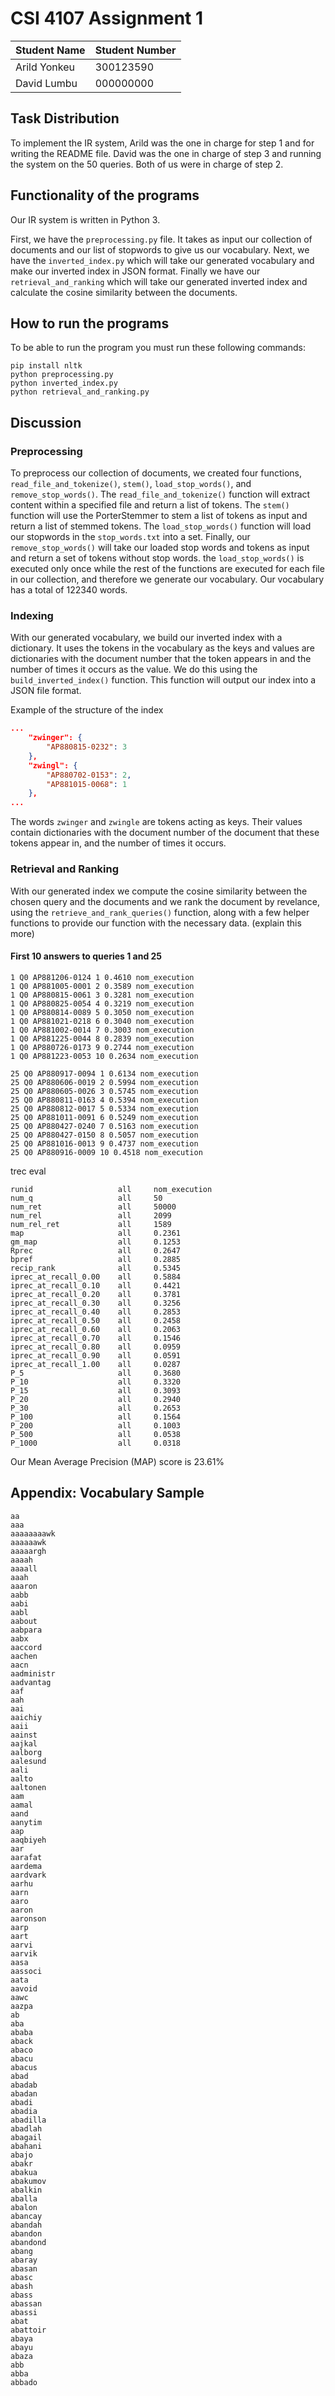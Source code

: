 # CSI 4107 Assignment 1

|Student Name|Student Number|
|---|---|
|Arild Yonkeu|300123590|
|David Lumbu|000000000|

## Task Distribution

To implement the IR system, Arild was the one in charge for step 1 and for writing the README file. David was the one in charge of step 3 and running the system on the 50 queries. Both of us were in charge of step 2.

## Functionality of the programs

Our IR system is written in Python 3.

First, we have the `preprocessing.py` file. It takes as input our collection of documents and our list of stopwords to give us our vocabulary. Next, we have the `inverted_index.py` which will take our generated vocabulary and make our inverted index in JSON format. Finally we have our `retrieval_and_ranking` which will take our generated inverted index and calculate the cosine similarity between the documents.

## How to run the programs

To be able to run the program you must run these following commands:

```
pip install nltk
python preprocessing.py
python inverted_index.py
python retrieval_and_ranking.py
```

## Discussion

### Preprocessing

To preprocess our collection of documents, we created four functions, `read_file_and_tokenize()`, `stem()`, `load_stop_words()`, and `remove_stop_words()`. The `read_file_and_tokenize()` function will extract content within a specified file and return a list of tokens. The `stem()` function will use the PorterStemmer to stem a list of tokens as input and return a list of stemmed tokens. The `load_stop_words()` function will load our stopwords in the `stop_words.txt` into a set. Finally, our `remove_stop_words()` will take our loaded stop words and tokens as input and return a set of tokens without stop words. the `load_stop_words()` is executed only once while the rest of the functions are executed for each file in our collection, and therefore we generate our vocabulary. Our vocabulary has a total of 122340 words.

### Indexing

With our generated vocabulary, we build our inverted index with a dictionary. It uses the tokens in the vocabulary as the keys and values are dictionaries with the document number that the token appears in and the number of times it occurs as the value. We do this using the `build_inverted_index()` function. This function will output our index into a JSON file format.

Example of the structure of the index

```json
...
    "zwinger": {
        "AP880815-0232": 3
    },
    "zwingl": {
        "AP880702-0153": 2,
        "AP881015-0068": 1
    },
...
```

The words `zwinger` and `zwingle` are tokens acting as keys. Their values contain dictionaries with the document number of the document that these tokens appear in, and the number of times it occurs.

### Retrieval and Ranking

With our generated index we compute the cosine similarity between the chosen query and the documents and we rank the document by revelance, using the `retrieve_and_rank_queries()` function, along with a few helper functions to provide our function with the necessary data. (explain this more)

#### First 10 answers to queries 1 and 25

```
1 Q0 AP881206-0124 1 0.4610 nom_execution
1 Q0 AP881005-0001 2 0.3589 nom_execution
1 Q0 AP880815-0061 3 0.3281 nom_execution
1 Q0 AP880825-0054 4 0.3219 nom_execution
1 Q0 AP880814-0089 5 0.3050 nom_execution
1 Q0 AP881021-0218 6 0.3040 nom_execution
1 Q0 AP881002-0014 7 0.3003 nom_execution
1 Q0 AP881225-0044 8 0.2839 nom_execution
1 Q0 AP880726-0173 9 0.2744 nom_execution
1 Q0 AP881223-0053 10 0.2634 nom_execution
```

```
25 Q0 AP880917-0094 1 0.6134 nom_execution
25 Q0 AP880606-0019 2 0.5994 nom_execution
25 Q0 AP880605-0026 3 0.5745 nom_execution
25 Q0 AP880811-0163 4 0.5394 nom_execution
25 Q0 AP880812-0017 5 0.5334 nom_execution
25 Q0 AP881011-0091 6 0.5249 nom_execution
25 Q0 AP880427-0240 7 0.5163 nom_execution
25 Q0 AP880427-0150 8 0.5057 nom_execution
25 Q0 AP881016-0013 9 0.4737 nom_execution
25 Q0 AP880916-0009 10 0.4518 nom_execution
```

trec eval
```
runid                   all     nom_execution
num_q                   all     50
num_ret                 all     50000
num_rel                 all     2099
num_rel_ret             all     1589
map                     all     0.2361
gm_map                  all     0.1253
Rprec                   all     0.2647
bpref                   all     0.2885
recip_rank              all     0.5345
iprec_at_recall_0.00    all     0.5884
iprec_at_recall_0.10    all     0.4421
iprec_at_recall_0.20    all     0.3781
iprec_at_recall_0.30    all     0.3256
iprec_at_recall_0.40    all     0.2853
iprec_at_recall_0.50    all     0.2458
iprec_at_recall_0.60    all     0.2063
iprec_at_recall_0.70    all     0.1546
iprec_at_recall_0.80    all     0.0959
iprec_at_recall_0.90    all     0.0591
iprec_at_recall_1.00    all     0.0287
P_5                     all     0.3680
P_10                    all     0.3320
P_15                    all     0.3093
P_20                    all     0.2940
P_30                    all     0.2653
P_100                   all     0.1564
P_200                   all     0.1003
P_500                   all     0.0538
P_1000                  all     0.0318
```

Our Mean Average Precision (MAP) score is 23.61%

## Appendix: Vocabulary Sample

```
aa
aaa
aaaaaaaawk
aaaaaawk
aaaaargh
aaaah
aaaall
aaah
aaaron
aabb
aabi
aabl
aabout
aabpara
aabx
aaccord
aachen
aacn
aadministr
aadvantag
aaf
aah
aai
aaichiy
aaii
aainst
aajkal
aalborg
aalesund
aali
aalto
aaltonen
aam
aamal
aand
aanytim
aap
aaqbiyeh
aar
aarafat
aardema
aardvark
aarhu
aarn
aaro
aaron
aaronson
aarp
aart
aarvi
aarvik
aasa
aassoci
aata
aavoid
aawc
aazpa
ab
aba
ababa
aback
abaco
abacu
abacus
abad
abadab
abadan
abadi
abadia
abadilla
abadlah
abagail
abahani
abajo
abakr
abakua
abakumov
abalkin
aballa
abalon
abancay
abandah
abandon
abandond
abang
abaray
abasan
abasc
abash
abass
abassan
abassi
abat
abattoir
abaya
abayu
abaza
abb
abba
abbado
```